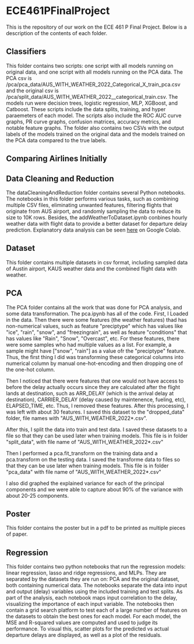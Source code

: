 # ECE461PFinalProject
This is the repository of our work on the ECE 461 P Final Project. Below is a description of the contents of each folder.

## Classifiers
This folder contains two scripts: one script with all models running on original data, and one script with all models running on the PCA data. The PCA csv is /pca/pca_data/AUS_WITH_WEATHER_2022_Categorical_X_train_pca.csv and the original csv is /pca/split_data/AUS_WITH_WEATHER_2022__categorical_train.csv. The models run were decision trees, logistic regression, MLP, XGBoost, and Catboost. These scripts include the data splits, training, and hyper paraemeters of each model. The scripts also include the ROC AUC curve graphs, PR curve graphs, confusion matrices, accuracy metrics, and notable feature graphs. The folder also contains two CSVs with the output labels of the models trained on the original data and the models trained on the PCA data compared to the true labels.

## Comparing Airlines Initially

## Data Cleaning and Reduction
The dataCleaningAndReduction folder contains several Python notebooks. The notebooks in this folder performs various tasks, such as combining multiple CSV files, eliminating unwanted features, filtering flights that originate from AUS airport, and randomly sampling the data to reduce its size to 10K rows. Besides, the addWeatherToDataset.ipynb conbines hourly weather data with flight data to provide a better dataset for departure delay prediction.
Explanatory data analysis can be seen [here](https://colab.research.google.com/github/neeley-pate/ECE461PFinalProject/blob/main/dataCleaningAndReduction/exploratoryDataAnalysisAustin.ipynb) on Google Colab.

## Dataset
This folder contains multiple datasets in csv format, including sampled data of Austin airport, KAUS weather data and the combined flight data with weather.

## PCA
The PCA folder contains all the work that was done for PCA analysis, and some data transformation. The pca.ipynb has all of the code. First, I Loaded in the data. Then there were some features (the weather features) thad has non-numerical values, such as feature "preciptype" which has values like "ice", "rain", "snow", and "freezingrain", as well as feature "conditions" that has values like "Rain", "Snow", "Overcast", etc. For these features, there were some samples who had multiple values as a list. For example, a sample might have ["snow", "rain"] as a value ofr the "preciptype" feature. Thus, the first thing I did was transforming these categorical columns into numerical column by manual one-hot-encoding and then dropping one of the one-hot column.

Then I noticed that there were features that one would not have access to before the delay actually occurs since they are calculated after the flight lands at destination, such as ARR_DELAY (which is the arrival delay at destination), CARRIER_DELAY (delay caused by maintenence, fueling, etc), ELAPSED_TIME, etc. Thus, I removed these features. After this processing, I was left with about 30 features. I saved this dataset to the "dropped_data" folder, file names with "AUS_WITH_WEATHER_2022*.csv".

After this, I split the data into train and test data. I saved these datasets to a file so that they can be used later when training models. This file is in folder "split_data", with file name of "AUS_WITH_WEATHER_2022*.csv"

Then I performed a pca.fit_transform on the training data and a pca.transform on the testing data. I saved the transforme data to files so that they can be use later when training models. This file is in folder "pca_data" with file name of "AUS_WITH_WEATHER_2022*.csv"

I also did graphed the explained variance for each of the principal components and we were able to capture about 90% of the variance with about 20-25 components.


## Poster
This folder contains the poster but in a pdf to be printed as multiple pieces of paper.

## Regression
This folder contains two python notebooks that run the regression models: linear regression, lasso and ridge regressions, and MLPs. They are separated by the datasets they are run on: PCA and the original dataset, both containing numerical data. The notebooks separate the data into input and output (delay) variables using the included training and test splits. As part of the analysis, each notebook maps input correlation to the delay, visualizing the importance of each input variable. The notebooks then contain a grid search platform to test each of a large number of features on the datasets to obtain the best ones for each model.  For each model, the MSE and R-squared values are computed and used to judge its performance. To visual this, scatter plots for the predicted vs actual departure delays are displayed, as well as a plot of the residuals. 
